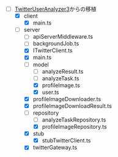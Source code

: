 - [ ] [TwitterUserAnalyzer3](https://github.com/hajimepg/TwitterUserAnalyzerPrototype3)からの移植
    - [x] client
        - [x] main.ts
    - [ ] server
        - [ ] apiServerMiddleware.ts
        - [ ] backgroundJob.ts
        - [x] ITwitterClient.ts
        - [x] main.ts
        - [ ] model
            - [ ] analyzeResult.ts
            - [ ] analyzeTask.ts
            - [x] profileImage.ts
            - [x] user.ts
        - [x] profileImageDownloader.ts
        - [x] profileImageDownloadResult.ts
        - [ ] repository
            - [ ] analyzeTaskRepository.ts
            - [x] profileImageRepository.ts
        - [x] stub
            - [x] stubTwitterClient.ts
        - [x] twitterGateway.ts
